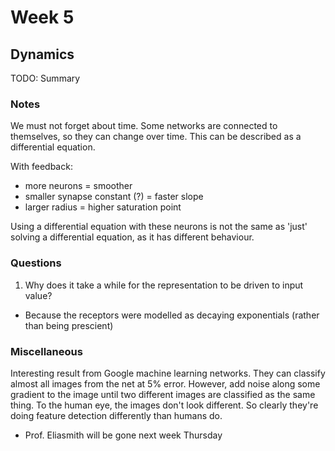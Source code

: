 # Week 5
## Dynamics

TODO: Summary

### Notes

We must not forget about time. Some networks are connected to themselves, so they can change over time. This can be described as a differential equation.

With feedback:
* more neurons = smoother
* smaller synapse constant (?) = faster slope
* larger radius = higher saturation point

Using a differential equation with these neurons is not the same as 'just' solving a differential equation, as it has different behaviour.

### Questions

1. Why does it take a while for the representation to be driven to input value?
  * Because the receptors were modelled as decaying exponentials (rather than being prescient)

### Miscellaneous

Interesting result from Google machine learning networks. They can classify almost all images from the net at 5% error. However, add noise along some gradient to the image until two different images are classified as the same thing. To the human eye, the images don't look different. So clearly they're doing feature detection differently than humans do.

* Prof. Eliasmith will be gone next week Thursday
